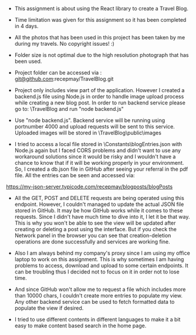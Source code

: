 
- This assignment is about using the React library to create a Travel Blog.

- Time limitation was given for this assignment so it has been completed in 4 days.

- All the photos that has been used in this project has been taken by me during my travels.
No copyright issues! :)

- Folder size is not optimal due to the high resolution photograph that has been used.

- Project folder can be accessed via : git@github.com:recepmay/TravelBlog.git

- Project only includes view part of the application. However I created a backend.js 
file using Node.js in order to handle image upload process while creating a new blog
post. In order to run backend service please go to: \TravelBlog and run "node backend.js"

- Use "node backend.js". Backend service will be running using portnumber 4000 and upload requests will be sent to 
this service. Uploaded images will be stored in \TravelBlog\public\images

- I tried to access a local file stored in \Constants\blogEntries.json with Node.js again
but I faced CORS problems and didn't want to use any workaround solutions since it would be
risky and I wouldn't have a chance to know that if it will be working properly in your 
environment. So, I created a db.json file in GitHub after seeing your referral in the pdf file.
All the entries can be seen and accessed via:

https://my-json-server.typicode.com/recepmay/blogposts/blogPosts

- All the GET, POST and DELETE requests are being operated using this endpoint. However, I 
couldn't managed to update the actual JSON file stored in GitHub. It may be how GitHub works
while it comes to these requests. Since I didn't have much time to dive into it, I let it be 
that way. This is why you won't be able to see the view will be updated after creating or 
deleting a post using the interface. But if you check the Network panel in the browser you 
can see that creation-deletion operations are done successfully and services are working fine.

- Also I am always behind my company's proxy since I am using my office laptop to work on this 
assignment. This is why sometimes I am having problems to access, download and upload to
some certain endpoints. It can be troubling thus I decided not to focus on it in order not to 
lose time.

- And since GitHub won't allow me to request a file which includes more than 10000 chars, I 
couldn't create more entries to populate my view. Any other backend service can be used to
fetch formatted data to populate the view if desired.

- I tried to use different contents in different languages to make it a bit easy to make content
based search in the home page.
